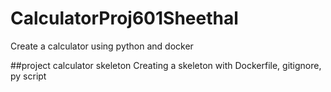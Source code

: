 # CalculatorProj601Sheethal
Create a calculator using python and docker

##project calculator skeleton
Creating a skeleton with Dockerfile, gitignore, py script